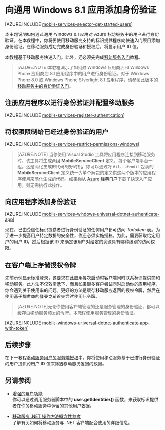 <properties 
	pageTitle="向通用 Windows 8.1 应用添加身份验证 | Azure 移动服务"
	description="了解如何使用移动服务通过提供各种标识提供程序（包括 Microsoft 和 Azure Active Directory）对 Windows 应用商店应用程序的用户进行身份验证。" 
	services="mobile-services" 
	documentationCenter="windows" 
	authors="ggailey777" 
	manager="erikre" 
	editor=""/>

<tags 
	ms.service="mobile-services" 
	ms.date="03/05/2016" 
	wacn.date="04/11/2016"/>

# 向通用 Windows 8.1 应用添加身份验证

[AZURE.INCLUDE [mobile-services-selector-get-started-users](../includes/mobile-services-selector-get-started-users.md)]


本主题说明如何通过通用 Windows 8.1 应用对 Azure 移动服务中的用户进行身份验证。在本教程中，你将要使用移动服务支持的标识提供程序向快速入门项目添加身份验证。在移动服务成功完成身份验证和授权后，将显示用户 ID 值。

本教程基于移动服务快速入门。此外，还必须先完成[移动服务入门]教程。

>[AZURE.NOTE]本教程演示了如何对 Windows 应用商店和 Windows Phone 应用商店 8.1 应用程序中的用户进行身份验证。对于 Windows Phone 8.0 或 Windows Phone Silverlight 8.1 应用程序，请参阅此版本的[移动服务中的身份验证入门](/documentation/articles/mobile-services-windows-phone-get-started-users)。

## <a name="register"></a>注册应用程序以进行身份验证并配置移动服务

[AZURE.INCLUDE [mobile-services-register-authentication](../includes/mobile-services-register-authentication.md)]

## <a name="permissions"></a>将权限限制给已经过身份验证的用户

[AZURE.INCLUDE [mobile-services-restrict-permissions-windows](../includes/mobile-services-restrict-permissions-windows.md)]

>[AZURE.NOTE] 当你使用 Visual Studio 工具将应用程序连接到移动服务时，该工具将生成两组 **MobileServiceClient** 定义，每个客户端平台一组。这是简化生成的代码的好时机，你可以通过将 `#if...#endif` 包装的 **MobileServiceClient** 定义统一为单个解包的定义供这两个版本的应用程序使用来简化生成的代码。如果你从 [Azure 经典门户]下载了快速入门应用，则无需执行此操作。

## <a name="add-authentication"></a>向应用程序添加身份验证

[AZURE.INCLUDE [mobile-services-windows-universal-dotnet-authenticate-app](../includes/mobile-services-windows-universal-dotnet-authenticate-app.md)]

现在，已由受信任标识提供者进行身份验证的任何用户都可访问 *TodoItem* 表。为了进一步提高用户特定数据的安全性，你还必须实施授权。为此，需要获取给定用户的用户 ID，然后根据该 ID 来确定该用户对给定的资源具有哪种级别的访问权限。

## <a name="tokens"></a>在客户端上存储授权令牌

先前示例显示标准登录，这要求在此应用每次启动时客户端同时联系标识提供商和移动服务。此方法不仅效率低下，而且如果很多客户尝试同时启动你的应用程序，你会遇到关于使用率的问题。更好的方法是缓存移动服务返回的授权令牌，然后在使用基于提供商的登录之前首先尝试使用此令牌。

>[AZURE.NOTE]无论你使用客户端管理的还是服务管理的身份验证，都可以缓存由移动服务颁发的令牌。本教程使用服务管理的身份验证。

[AZURE.INCLUDE [mobile-windows-universal-dotnet-authenticate-app-with-token](../includes/mobile-windows-universal-dotnet-authenticate-app-with-token.md)]

##  <a name="next-steps"></a>后续步骤

在下一教程[移动服务用户的服务端授权](/documentation/articles/mobile-services-javascript-backend-service-side-authorization)中，你将使用移动服务基于已进行身份验证的用户提供的用户 ID 值来筛选移动服务返回的数据。

## 另请参阅

+ [增强的用户功能](http://go.microsoft.com/fwlink/p/?LinkId=506605)<br/>
你可以通过调用服务器脚本中的 **user.getIdentities()** 函数，来获取标识提供者在你的移动服务中保留的其他用户数据。 

+ [移动服务 .NET 操作方法概念性参考]<br/>了解有关如何将移动服务与 .NET 客户端配合使用的详细信息。


<!-- Anchors. -->

[Register your app for authentication and configure Mobile Services]: #register
[Restrict table permissions to authenticated users]: #permissions
[Add authentication to the app]: #add-authentication
[Store authentication tokens on the client]: #tokens
[Next Steps]: #next-steps


<!-- URLs. -->

[Submit an app page]: http://go.microsoft.com/fwlink/p/?LinkID=266582
[My Applications]: http://go.microsoft.com/fwlink/p/?LinkId=262039
[Live SDK for Windows]: http://go.microsoft.com/fwlink/p/?LinkId=262253

[移动服务入门]: /documentation/articles/mobile-services-javascript-backend-windows-store-dotnet-get-started
[Get started with authentication]: /documentation/articles/mobile-services-javascript-backend-windows-store-dotnet-get-started-users
[Get started with push notifications]: /documentation/articles/mobile-services-javascript-backend-windows-store-dotnet-get-started-push
[Authorize users with scripts]: /documentation/articles/mobile-services-windows-store-dotnet-authorize-users-in-scripts

[Azure 经典门户]: https://manage.windowsazure.cn/
[移动服务 .NET 操作方法概念性参考]: /documentation/articles/mobile-services-windows-dotnet-how-to-use-client-library
[Register your Windows Store app package for Microsoft authentication]: /documentation/articles/mobile-services-how-to-register-store-app-package-microsoft-authentication

<!---HONumber=Mooncake_0118_2016-->